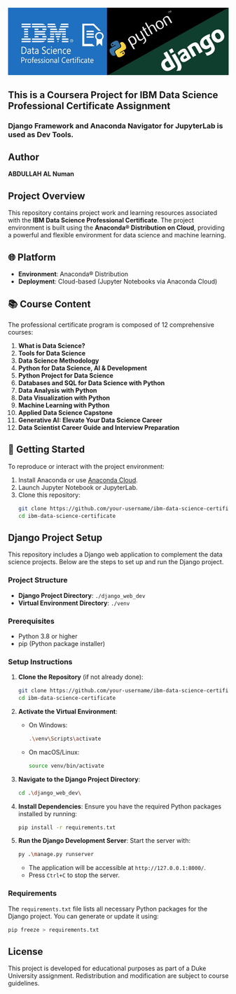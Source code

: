  
![IBM Data Science](https://github.com/itiami/IBM-Data-Science-Professional/blob/remoteBr/django_web_dev/django_web_dev/static/images/IBM.jpg)

## This is a Coursera Project for IBM Data Science Professional Certificate Assignment
### Django Framework and Anaconda Navigator for JupyterLab is used as Dev Tools.

## Author
**ABDULLAH AL Numan**

## Project Overview

This repository contains project work and learning resources associated with the **IBM Data Science Professional Certificate**. The project environment is built using the **Anaconda® Distribution on Cloud**, providing a powerful and flexible environment for data science and machine learning.

## 🌐 Platform

- **Environment**: Anaconda® Distribution  
- **Deployment**: Cloud-based (Jupyter Notebooks via Anaconda Cloud)

## 📚 Course Content

The professional certificate program is composed of 12 comprehensive courses:

1. **What is Data Science?**  
2. **Tools for Data Science**  
3. **Data Science Methodology**  
4. **Python for Data Science, AI & Development**  
5. **Python Project for Data Science**  
6. **Databases and SQL for Data Science with Python**  
7. **Data Analysis with Python**  
8. **Data Visualization with Python**  
9. **Machine Learning with Python**  
10. **Applied Data Science Capstone**  
11. **Generative AI: Elevate Your Data Science Career**  
12. **Data Scientist Career Guide and Interview Preparation**

## 🚀 Getting Started

To reproduce or interact with the project environment:

1. Install Anaconda or use [Anaconda Cloud](https://anaconda.org/).
2. Launch Jupyter Notebook or JupyterLab.
3. Clone this repository:
   ```bash
   git clone https://github.com/your-username/ibm-data-science-certificate.git
   cd ibm-data-science-certificate
   ```

## Django Project Setup

This repository includes a Django web application to complement the data science projects. Below are the steps to set up and run the Django project.

### Project Structure
- **Django Project Directory**: `./django_web_dev`
- **Virtual Environment Directory**: `./venv`

### Prerequisites
- Python 3.8 or higher
- pip (Python package installer)

### Setup Instructions
1. **Clone the Repository** (if not already done):
   ```bash
   git clone https://github.com/your-username/ibm-data-science-certificate.git
   cd ibm-data-science-certificate
   ```

2. **Activate the Virtual Environment**:
   - On Windows:
     ```bash
     .\venv\Scripts\activate
     ```
   - On macOS/Linux:
     ```bash
     source venv/bin/activate
     ```

3. **Navigate to the Django Project Directory**:
   ```bash
   cd .\django_web_dev\
   ```

4. **Install Dependencies**:
   Ensure you have the required Python packages installed by running:
   ```bash
   pip install -r requirements.txt
   ```

5. **Run the Django Development Server**:
   Start the server with:
   ```bash
   py .\manage.py runserver
   ```
   - The application will be accessible at `http://127.0.0.1:8000/`.
   - Press `Ctrl+C` to stop the server.

### Requirements
The `requirements.txt` file lists all necessary Python packages for the Django project. You can generate or update it using:
```bash
pip freeze > requirements.txt
```

## License
This project is developed for educational purposes as part of a Duke University assignment. Redistribution and modification are subject to course guidelines.